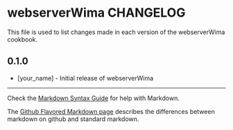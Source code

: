 # webserverWima CHANGELOG

This file is used to list changes made in each version of the webserverWima cookbook.

## 0.1.0
- [your_name] - Initial release of webserverWima

- - -
Check the [Markdown Syntax Guide](http://daringfireball.net/projects/markdown/syntax) for help with Markdown.

The [Github Flavored Markdown page](http://github.github.com/github-flavored-markdown/) describes the differences between markdown on github and standard markdown.
